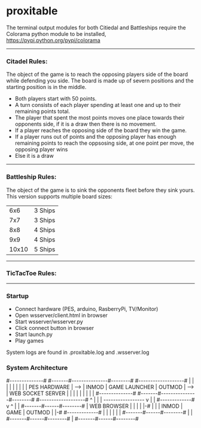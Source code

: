 <h1>proxitable</h1>

The terminal output modules for both Citiedal and Battleships require the Colorama python module to be installed, https://pypi.python.org/pypi/colorama

<hr />

<h3>Citadel Rules:</h3>

The object of the game is to reach the opposing players side of the board while defending you side. The board is made up of severn positions and the starting position is in the middle.

* Both players start with 50 points.
* A turn consists of each player spending at least one and up to their remaining points total.
* The player that spent the most points moves one place towards their opponents side, if it is a draw then there is no movement.
* If a player reaches the opposing side of the board they win the game.
* If a player runs out of points and the opposing player has enough remaining points to reach the oppsosing side, at one point per move, the opposing player wins
* Else it is a draw

<hr />

<h3>Battleship Rules:</h3>

The object of the game is to sink the opponents fleet before they sink yours. This version supports multiple board sizes:
<table>
  <tr>
    <td>6x6</td>
    <td>3 Ships</td>
  </tr>
  <tr>
    <td>7x7</td>
    <td>3 Ships</td>
  </tr>
  <tr>
    <td>8x8</td>
    <td>4 Ships</td>
  </tr>
  <tr>
    <td>9x9</td>
    <td>4 Ships</td>
  </tr>
  <tr>
    <td>10x10</td>
    <td>5 Ships</td> 
  </tr>
</table>

<hr />

<h3>TicTacToe Rules:</h3>

<hr />

<h3>Startup</h3>

 * Connect hardware (PES, arduino, RasberryPi, TV/Monitor)
 * Open wsserver/client.html in browser
 * Start wsserver/wsserver.py
 * Click connect button in browser
 * Start launch.py
 * Play games

 System logs are found in .proxitable.log and .wsserver.log 

<h3>System Architecture</h3>

#--------------#     #-------#---------------#--------#     #-------------------#
|              |     |       |               |        |     |                   |
| PES HARDWARE | --> | INMOD | GAME LAUNCHER | OUTMOD | --> | WEB SOCKET SERVER |
|              |     |       |               |        |     |                   |
#--------------#     #-------#---------------#--------#     #-------------------#
                                     ^                                |
                                     |                                |
                             -----------------                        v
                             |               |                 #-------------#      
                             v               ^                 |             |
                         #-------#------#--------#             | WEB BROWSER |
                         |       |      |        |-#           |             |
                         | INMOD | GAME | OUTMOD | |-#         #-------------#
                         |       |      |        | | |
                         #-------#------#--------# | |
                           #-------#------#--------# |
                             #-------#------#--------#

